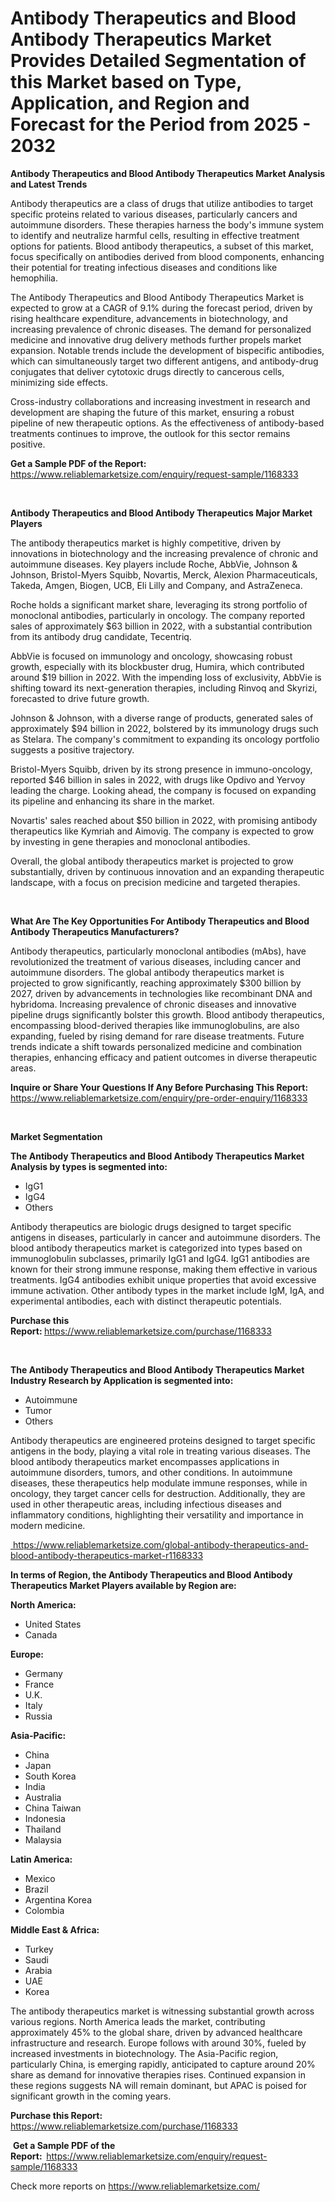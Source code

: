 <p><h1>Antibody Therapeutics and Blood Antibody Therapeutics Market Provides Detailed Segmentation of this Market based on Type, Application, and Region and Forecast for the Period from 2025 - 2032</h1></p><p><strong>Antibody Therapeutics and Blood Antibody Therapeutics Market Analysis and Latest Trends</strong></p>
<p><p>Antibody therapeutics are a class of drugs that utilize antibodies to target specific proteins related to various diseases, particularly cancers and autoimmune disorders. These therapies harness the body's immune system to identify and neutralize harmful cells, resulting in effective treatment options for patients. Blood antibody therapeutics, a subset of this market, focus specifically on antibodies derived from blood components, enhancing their potential for treating infectious diseases and conditions like hemophilia.</p><p>The Antibody Therapeutics and Blood Antibody Therapeutics Market is expected to grow at a CAGR of 9.1% during the forecast period, driven by rising healthcare expenditure, advancements in biotechnology, and increasing prevalence of chronic diseases. The demand for personalized medicine and innovative drug delivery methods further propels market expansion. Notable trends include the development of bispecific antibodies, which can simultaneously target two different antigens, and antibody-drug conjugates that deliver cytotoxic drugs directly to cancerous cells, minimizing side effects.</p><p>Cross-industry collaborations and increasing investment in research and development are shaping the future of this market, ensuring a robust pipeline of new therapeutic options. As the effectiveness of antibody-based treatments continues to improve, the outlook for this sector remains positive.</p></p>
<p><strong>Get a Sample PDF of the Report:&nbsp;</strong> <a href="https://www.reliablemarketsize.com/enquiry/request-sample/1168333?utm_campaign=2526&utm_medium=2&utm_source=Github&utm_content=ia&utm_term=29032025&utm_id=antibody-therapeutics-and-blood-antibody-therapeutics">https://www.reliablemarketsize.com/enquiry/request-sample/1168333</a></p>
<p>&nbsp;</p>
<p><strong>Antibody Therapeutics and Blood Antibody Therapeutics Major Market Players</strong></p>
<p><p>The antibody therapeutics market is highly competitive, driven by innovations in biotechnology and the increasing prevalence of chronic and autoimmune diseases. Key players include Roche, AbbVie, Johnson & Johnson, Bristol-Myers Squibb, Novartis, Merck, Alexion Pharmaceuticals, Takeda, Amgen, Biogen, UCB, Eli Lilly and Company, and AstraZeneca.</p><p>Roche holds a significant market share, leveraging its strong portfolio of monoclonal antibodies, particularly in oncology. The company reported sales of approximately $63 billion in 2022, with a substantial contribution from its antibody drug candidate, Tecentriq.</p><p>AbbVie is focused on immunology and oncology, showcasing robust growth, especially with its blockbuster drug, Humira, which contributed around $19 billion in 2022. With the impending loss of exclusivity, AbbVie is shifting toward its next-generation therapies, including Rinvoq and Skyrizi, forecasted to drive future growth.</p><p>Johnson & Johnson, with a diverse range of products, generated sales of approximately $94 billion in 2022, bolstered by its immunology drugs such as Stelara. The company's commitment to expanding its oncology portfolio suggests a positive trajectory.</p><p>Bristol-Myers Squibb, driven by its strong presence in immuno-oncology, reported $46 billion in sales in 2022, with drugs like Opdivo and Yervoy leading the charge. Looking ahead, the company is focused on expanding its pipeline and enhancing its share in the market.</p><p>Novartis' sales reached about $50 billion in 2022, with promising antibody therapeutics like Kymriah and Aimovig. The company is expected to grow by investing in gene therapies and monoclonal antibodies.</p><p>Overall, the global antibody therapeutics market is projected to grow substantially, driven by continuous innovation and an expanding therapeutic landscape, with a focus on precision medicine and targeted therapies.</p></p>
<p>&nbsp;</p>
<p><strong>What Are The Key Opportunities For Antibody Therapeutics and Blood Antibody Therapeutics Manufacturers?</strong></p>
<p><p>Antibody therapeutics, particularly monoclonal antibodies (mAbs), have revolutionized the treatment of various diseases, including cancer and autoimmune disorders. The global antibody therapeutics market is projected to grow significantly, reaching approximately $300 billion by 2027, driven by advancements in technologies like recombinant DNA and hybridoma. Increasing prevalence of chronic diseases and innovative pipeline drugs significantly bolster this growth. Blood antibody therapeutics, encompassing blood-derived therapies like immunoglobulins, are also expanding, fueled by rising demand for rare disease treatments. Future trends indicate a shift towards personalized medicine and combination therapies, enhancing efficacy and patient outcomes in diverse therapeutic areas.</p></p>
<p><strong>Inquire or Share Your Questions If Any Before Purchasing This Report:</strong> <a href="https://www.reliablemarketsize.com/enquiry/pre-order-enquiry/1168333?utm_campaign=2526&utm_medium=2&utm_source=Github&utm_content=ia&utm_term=29032025&utm_id=antibody-therapeutics-and-blood-antibody-therapeutics">https://www.reliablemarketsize.com/enquiry/pre-order-enquiry/1168333</a></p>
<p>&nbsp;</p>
<p><strong>Market Segmentation</strong></p>
<p><strong>The Antibody Therapeutics and Blood Antibody Therapeutics Market Analysis by types is segmented into:</strong></p>
<p><ul><li>IgG1</li><li>IgG4</li><li>Others</li></ul></p>
<p><p>Antibody therapeutics are biologic drugs designed to target specific antigens in diseases, particularly in cancer and autoimmune disorders. The blood antibody therapeutics market is categorized into types based on immunoglobulin subclasses, primarily IgG1 and IgG4. IgG1 antibodies are known for their strong immune response, making them effective in various treatments. IgG4 antibodies exhibit unique properties that avoid excessive immune activation. Other antibody types in the market include IgM, IgA, and experimental antibodies, each with distinct therapeutic potentials.</p></p>
<p><strong>Purchase this Report:&nbsp;</strong><a href="https://www.reliablemarketsize.com/purchase/1168333?utm_campaign=2526&utm_medium=2&utm_source=Github&utm_content=ia&utm_term=29032025&utm_id=antibody-therapeutics-and-blood-antibody-therapeutics">https://www.reliablemarketsize.com/purchase/1168333</a></p>
<p>&nbsp;</p>
<p><strong>The Antibody Therapeutics and Blood Antibody Therapeutics Market Industry Research by Application is segmented into:</strong></p>
<p><ul><li>Autoimmune</li><li>Tumor</li><li>Others</li></ul></p>
<p><p>Antibody therapeutics are engineered proteins designed to target specific antigens in the body, playing a vital role in treating various diseases. The blood antibody therapeutics market encompasses applications in autoimmune disorders, tumors, and other conditions. In autoimmune diseases, these therapeutics help modulate immune responses, while in oncology, they target cancer cells for destruction. Additionally, they are used in other therapeutic areas, including infectious diseases and inflammatory conditions, highlighting their versatility and importance in modern medicine.</p></p>
<p><a href="https://www.reliablemarketsize.com/global-antibody-therapeutics-and-blood-antibody-therapeutics-market-r1168333?utm_campaign=2526&utm_medium=2&utm_source=Github&utm_content=ia&utm_term=29032025&utm_id=antibody-therapeutics-and-blood-antibody-therapeutics">&nbsp;https://www.reliablemarketsize.com/global-antibody-therapeutics-and-blood-antibody-therapeutics-market-r1168333</a></p>
<p><strong>In terms of Region, the Antibody Therapeutics and Blood Antibody Therapeutics Market Players available by Region are:</strong></p>
<p>
    <p> <strong> North America: </strong>
        <ul>
            <li>United States</li>
            <li>Canada</li>
        </ul>
        </p> 
    <p> <strong> Europe: </strong>
        <ul>
            <li>Germany</li>
            <li>France</li>
            <li>U.K.</li>
            <li>Italy</li>
            <li>Russia</li>
        </ul>
        </p> 
    <p> <strong> Asia-Pacific: </strong>
        <ul>
            <li>China</li>
            <li>Japan</li>
            <li>South Korea</li>
            <li>India</li>
            <li>Australia</li>
            <li>China Taiwan</li>
            <li>Indonesia</li>
            <li>Thailand</li>
            <li>Malaysia</li>
        </ul>
        </p> 
    <p> <strong> Latin America: </strong>
        <ul>
            <li>Mexico</li>
            <li>Brazil</li>
            <li>Argentina Korea</li>
            <li>Colombia</li>
        </ul>
        </p> 
    <p> <strong> Middle East & Africa: </strong>
        <ul>
            <li>Turkey</li>
            <li>Saudi</li>
            <li>Arabia</li>
            <li>UAE</li>
            <li>Korea</li>
        </ul>
    </p>
    </p>
<p><p>The antibody therapeutics market is witnessing substantial growth across various regions. North America leads the market, contributing approximately 45% to the global share, driven by advanced healthcare infrastructure and research. Europe follows with around 30%, fueled by increased investments in biotechnology. The Asia-Pacific region, particularly China, is emerging rapidly, anticipated to capture around 20% share as demand for innovative therapies rises. Continued expansion in these regions suggests NA will remain dominant, but APAC is poised for significant growth in the coming years.</p></p>
<p><strong>Purchase this Report: </strong><a href="https://www.reliablemarketsize.com/purchase/1168333?utm_campaign=2526&utm_medium=2&utm_source=Github&utm_content=ia&utm_term=29032025&utm_id=antibody-therapeutics-and-blood-antibody-therapeutics">https://www.reliablemarketsize.com/purchase/1168333</a></p>
<p>&nbsp;<strong>Get a Sample PDF of the Report:&nbsp;&nbsp;</strong><a href="https://www.reliablemarketsize.com/enquiry/request-sample/1168333?utm_campaign=2526&utm_medium=2&utm_source=Github&utm_content=ia&utm_term=29032025&utm_id=antibody-therapeutics-and-blood-antibody-therapeutics">https://www.reliablemarketsize.com/enquiry/request-sample/1168333</a></p>
<p><strong></strong></p>
<p>Check more reports on <a href="https://www.reliablemarketsize.com/?utm_campaign=2526&utm_medium=2&utm_source=Github&utm_content=ia&utm_term=29032025&utm_id=antibody-therapeutics-and-blood-antibody-therapeutics">https://www.reliablemarketsize.com/</a></p>
